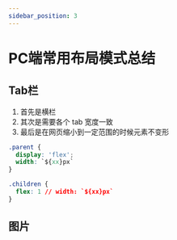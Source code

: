 ```yaml
---
sidebar_position: 3
---
```

# PC端常用布局模式总结

## Tab栏

1. 首先是横栏
2. 其次是需要各个 tab 宽度一致
3. 最后是在网页缩小到一定范围的时候元素不变形

```css
.parent {
  display: 'flex';
  width: `${xx}px`
}

.children {
  flex: 1 // width: `${xx}px`
}
```

## 图片






